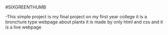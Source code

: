 #SIXGREENTHUMB

-This simple project is my final project on my first year college it is a bronchure type webpage about plants it is made by only html and css and it is a live webpage
